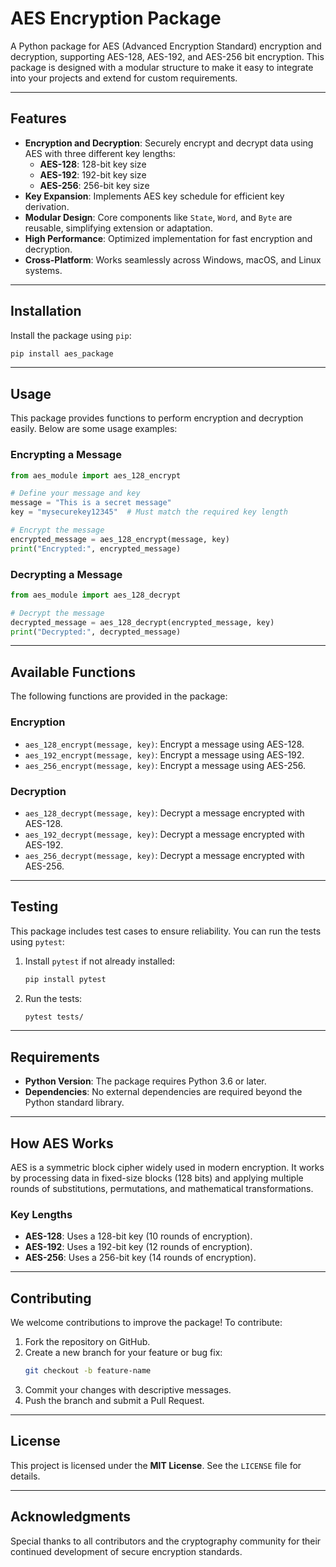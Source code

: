# AES Encryption Package

A Python package for AES (Advanced Encryption Standard) encryption and decryption, supporting AES-128, AES-192, and AES-256 bit encryption. This package is designed with a modular structure to make it easy to integrate into your projects and extend for custom requirements.

---

## **Features**
- **Encryption and Decryption**: Securely encrypt and decrypt data using AES with three different key lengths:
  - **AES-128**: 128-bit key size
  - **AES-192**: 192-bit key size
  - **AES-256**: 256-bit key size
- **Key Expansion**: Implements AES key schedule for efficient key derivation.
- **Modular Design**: Core components like `State`, `Word`, and `Byte` are reusable, simplifying extension or adaptation.
- **High Performance**: Optimized implementation for fast encryption and decryption.
- **Cross-Platform**: Works seamlessly across Windows, macOS, and Linux systems.

---

## **Installation**

Install the package using `pip`:

```bash
pip install aes_package
```

---

## **Usage**

This package provides functions to perform encryption and decryption easily. Below are some usage examples:

### **Encrypting a Message**
```python
from aes_module import aes_128_encrypt

# Define your message and key
message = "This is a secret message"
key = "mysecurekey12345"  # Must match the required key length

# Encrypt the message
encrypted_message = aes_128_encrypt(message, key)
print("Encrypted:", encrypted_message)
```

### **Decrypting a Message**
```python
from aes_module import aes_128_decrypt

# Decrypt the message
decrypted_message = aes_128_decrypt(encrypted_message, key)
print("Decrypted:", decrypted_message)
```

---

## **Available Functions**

The following functions are provided in the package:

### Encryption
- `aes_128_encrypt(message, key)`: Encrypt a message using AES-128.
- `aes_192_encrypt(message, key)`: Encrypt a message using AES-192.
- `aes_256_encrypt(message, key)`: Encrypt a message using AES-256.

### Decryption
- `aes_128_decrypt(message, key)`: Decrypt a message encrypted with AES-128.
- `aes_192_decrypt(message, key)`: Decrypt a message encrypted with AES-192.
- `aes_256_decrypt(message, key)`: Decrypt a message encrypted with AES-256.

---

## **Testing**

This package includes test cases to ensure reliability. You can run the tests using `pytest`:

1. Install `pytest` if not already installed:
   ```bash
   pip install pytest
   ```

2. Run the tests:
   ```bash
   pytest tests/
   ```

---

## **Requirements**

- **Python Version**: The package requires Python 3.6 or later.
- **Dependencies**: No external dependencies are required beyond the Python standard library.

---

## **How AES Works**

AES is a symmetric block cipher widely used in modern encryption. It works by processing data in fixed-size blocks (128 bits) and applying multiple rounds of substitutions, permutations, and mathematical transformations.

### **Key Lengths**
- **AES-128**: Uses a 128-bit key (10 rounds of encryption).
- **AES-192**: Uses a 192-bit key (12 rounds of encryption).
- **AES-256**: Uses a 256-bit key (14 rounds of encryption).

---

## **Contributing**

We welcome contributions to improve the package! To contribute:

1. Fork the repository on GitHub.
2. Create a new branch for your feature or bug fix:
   ```bash
   git checkout -b feature-name
   ```
3. Commit your changes with descriptive messages.
4. Push the branch and submit a Pull Request.

---

## **License**

This project is licensed under the **MIT License**. See the `LICENSE` file for details.

---

## **Acknowledgments**

Special thanks to all contributors and the cryptography community for their continued development of secure encryption standards.
